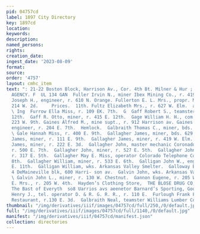 ```yaml
---
pid: 04757cd
label: 1897 City Directory
key: 1897cd
location: 
keywords: 
description: 
named_persons: 
rights: 
creation_date: 
ingest_date: '2023-08-09'
format: 
source: 
order: '4757'
layout: cmhc_item
text: ": 21-22 Boston Block, Harrison Av., Cor. 4th Bt. Milner & Hur ; PIONEER INSURANCE
  AGENCY. F  UL 134 GAN  Fuller Irvin N., miner Ibex Mining Co., r. 419 W. 4th. Fuller
  Joseph H., engineer, r. 610 N. Orange. Fullerton E. L. Mrs., propr. Midland Hotel,
  214 W. 2d.     Prices.  11th. Fultz Elizabeth Mrs., r. 627 W. Elm.  at Moderate
  \ Ing  Furrow Ella Miss, r. 109 EK. 7th.  G  Gaff Robert S., teamster, r. 415 E.
  12th.  Gaff R. Otto, miner, r. 415 E. 12th.  Gage William H. H., com’! trav, r.
  223 W. 9th. Gaines Alfred M., mine supt., r. 912 Harrison av. Gaines Charles H.,
  engineer, r. 204 E. 7th.  Hemlock.  Galbraith Thomas C., miner, bds. 626 E. 5th.
  \ Gale Hannah Miss, r. 400 E. 9th.  Gallagher James, miner, bds. 629 E. 5th.  Gallagher
  James, miner, r. 111 E. 9th.  Gallagher James, miner, r. 419 W. Elm.  Gallagher
  James, miner, r. 222 E. 3d.  Gallagher John, master mechanic Coronado Mining Co.,
  r. 500 E. 7th.  Gallagher John, miner, r. 527 E. 5th.  Gallagher John T., miner,
  r. 317 E. 5th.  Gallagher May E. Miss, operator Colorado Telephone Co., r. 128 E.
  8th.  Gallagher William, miner, r. 533 E. 6th.  Galligan John W., engineer, r. 128
  E. 11th.  Galligan William, wks. Arkansas Valley Smelter.  Galloway B.S., physician,
  4 DeMaineville blk, 600 Harri- son av.  Galvin John, wks. Arkansas Valley Smelter.
  \ Galvin John L., miner, r. 130 W. Chestnut.  Gannon Eugene, r. 205 W. 4th.  Gannon
  E. Mrs., r. 205 W. 4th.  Hayden’s Clothing Store,  THE BLOSE DRUG CO, cxe>eoi:.
  The Bast of Everyth  so8 Uarrios avs aeenetor Barnard’s Sporting, Goods  Fulton
  Henry J., tel. operator D. & R. G. R. R., r. 110 E.  Furlough Frank F., waiter Clinton
  Restaurant, r.130 E. 3d.  Galbraith Neal, teamster Williams Lumber Co., r. 510 N. "
thumbnail: "/img/derivatives/iiif/images/04757cd/full/250,/0/default.jpg"
full: "/img/derivatives/iiif/images/04757cd/full/1140,/0/default.jpg"
manifest: "/img/derivatives/iiif/04757cd/manifest.json"
collection: directories
---
```

